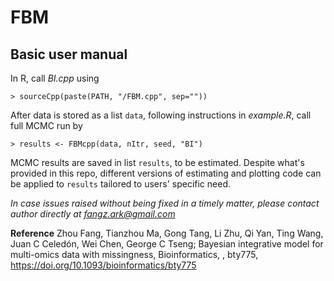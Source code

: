 # FBM

## Basic user manual 
In R, call *BI.cpp* using 
```
> sourceCpp(paste(PATH, "/FBM.cpp", sep=""))
```
After data is stored as a list `data`, following instructions in *example.R*, call full MCMC run by
```
> results <- FBMcpp(data, nItr, seed, "BI")
```
MCMC results are saved in list `results`, to be estimated. Despite what's provided in this repo, different versions of estimating and plotting code can be applied to `results` tailored to users' specific need.

*In case issues raised without being fixed in a timely matter, please contact author directly at fangz.ark@gmail.com*

**Reference**
Zhou Fang, Tianzhou Ma, Gong Tang, Li Zhu, Qi Yan, Ting Wang, Juan C Celedón, Wei Chen, George C Tseng; Bayesian integrative model for multi-omics data with missingness, Bioinformatics, , bty775, https://doi.org/10.1093/bioinformatics/bty775
